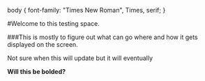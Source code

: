 body {
      font-family: "Times New Roman", Times, serif;
}

#Welcome to this testing space.

###This is mostly to figure out what can go where and how it gets displayed on the screen. 

Not sure when this will update but it will eventually

**Will this be bolded?**

